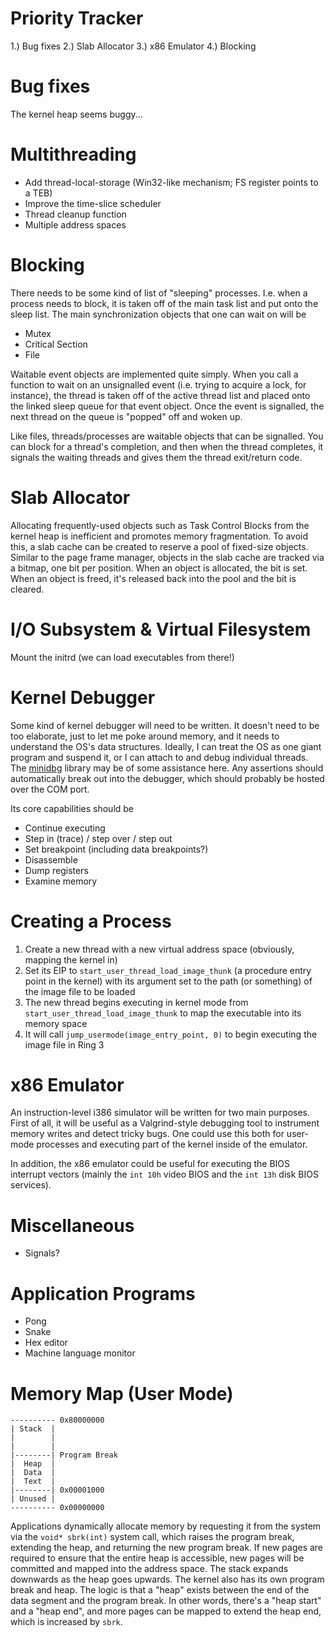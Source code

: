 # Priority Tracker
1.) Bug fixes
2.) Slab Allocator
3.) x86 Emulator
4.) Blocking

# Bug fixes
The kernel heap seems buggy...

# Multithreading
- Add thread-local-storage (Win32-like mechanism; FS register points to a TEB)
- Improve the time-slice scheduler
- Thread cleanup function
- Multiple address spaces

# Blocking
There needs to be some kind of list of "sleeping" processes. I.e. when a process needs to block, it is taken off of the main task list and put onto the sleep list. The main synchronization objects that one can wait on will be
- Mutex
- Critical Section
- File

Waitable event objects are implemented quite simply. When you call a function to wait on an unsignalled event (i.e. trying to acquire a lock, for instance), the thread is taken off of the active thread list and placed onto the linked sleep queue for that event object. Once the event is signalled, the next thread on the queue is "popped" off and woken up.

Like files, threads/processes are waitable objects that can be signalled. You can block for a thread's completion, and then when the thread completes, it signals the waiting threads and gives them the thread exit/return code.

# Slab Allocator
Allocating frequently-used objects such as Task Control Blocks from the kernel heap is inefficient and promotes memory fragmentation. To avoid this, a slab cache can be created to reserve a pool of fixed-size objects. Similar to the page frame manager, objects in the slab cache are tracked via a bitmap, one bit per position. When an object is allocated, the bit is set. When an object is freed, it's released back into the pool and the bit is cleared.

# I/O Subsystem & Virtual Filesystem
Mount the initrd (we can load executables from there!)

# Kernel Debugger
Some kind of kernel debugger will need to be written. It doesn't need to be too elaborate, just to let me poke around memory, and it needs to understand the OS's data structures. Ideally, I can treat the OS as one giant program and suspend it, or I can attach to and debug individual threads. The [minidbg](https://gitlab.com/bztsrc/minidbg) library may be of some assistance here. Any assertions should automatically break out into the debugger, which should probably be hosted over the COM port.

Its core capabilities should be
- Continue executing
- Step in (trace) / step over / step out
- Set breakpoint (including data breakpoints?)
- Disassemble
- Dump registers
- Examine memory

# Creating a Process
1. Create a new thread with a new virtual address space (obviously, mapping the kernel in)
2. Set its EIP to `start_user_thread_load_image_thunk` (a procedure entry point in the kernel) with its argument set to the path (or something) of the image file to be loaded 
3. The new thread begins executing in kernel mode from `start_user_thread_load_image_thunk` to map the executable into its memory space
4. It will call ``jump_usermode(image_entry_point, 0)`` to begin executing the image file in Ring 3

# x86 Emulator
An instruction-level i386 simulator will be written for two main purposes. First of all, it will be useful as a Valgrind-style debugging tool to instrument memory writes and detect tricky bugs. One could use this both for user-mode processes and executing part of the kernel inside of the emulator.

In addition, the x86 emulator could be useful for executing the BIOS interrupt vectors (mainly the ``int 10h`` video BIOS and the ``int 13h`` disk BIOS services).

# Miscellaneous
- Signals?

# Application Programs
- Pong
- Snake
- Hex editor
- Machine language monitor

# Memory Map (User Mode)
```
---------- 0x80000000
| Stack  |
|        |
|        |
|--------| Program Break
|  Heap  |
|  Data  |
|  Text  |
|--------| 0x00001000
| Unused |
---------- 0x00000000
```
Applications dynamically allocate memory by requesting it from the system via the `void* sbrk(int)` system call, which raises the program break, extending the heap, and returning the new program break. If new pages are required to ensure that the entire heap is accessible, new pages will be committed and mapped into the address space. The stack expands downwards as the heap goes upwards. The kernel also has its own program break and heap.
The logic is that a "heap" exists between the end of the data segment and the program break. In other words, there's a "heap start" and a "heap end", and more pages can be mapped to extend the heap end, which is increased by `sbrk`.